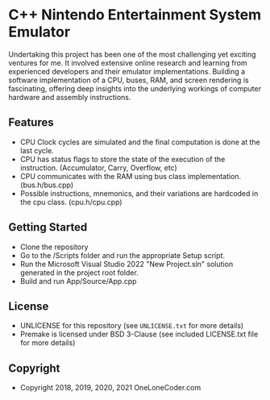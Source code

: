 # C++ Nintendo Entertainment System Emulator
Undertaking this project has been one of the most challenging yet exciting ventures for me. It involved extensive online research and learning from experienced developers and their emulator implementations. Building a software implementation of a CPU, buses, RAM, and screen rendering is fascinating, offering deep insights into the underlying workings of computer hardware and assembly instructions.

## Features
- CPU Clock cycles are simulated and the final computation is done at the last cycle.
- CPU has status flags to store the state of the execution of the instruction. (Accumulator, Carry, Overflow, etc)
- CPU communicates with the RAM using bus class implementation. (bus.h/bus.cpp)
- Possible instructions, mnemonics, and their variations are hardcoded in the cpu class. (cpu.h/cpu.cpp)

## Getting Started
- Clone the repository
- Go to the /Scripts folder and run the appropriate Setup script.
- Run the Microsoft Visual Studio 2022 "New Project.sln" solution generated in the project root folder.
- Build and run App/Source/App.cpp 

## License
- UNLICENSE for this repository (see `UNLICENSE.txt` for more details)
- Premake is licensed under BSD 3-Clause (see included LICENSE.txt file for more details)

## Copyright
- Copyright 2018, 2019, 2020, 2021 OneLoneCoder.com
